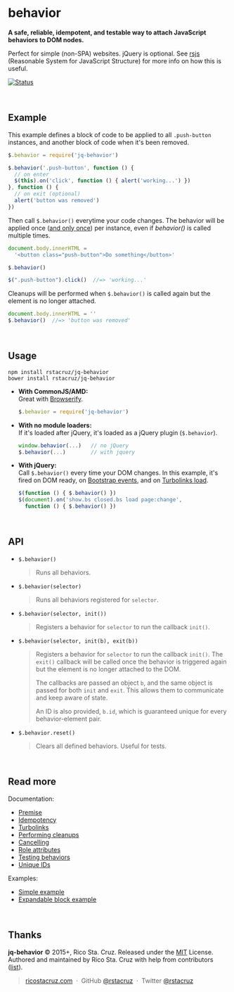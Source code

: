 # behavior

**A safe, reliable, idempotent, and testable way to attach JavaScript behaviors to DOM nodes.**

Perfect for simple (non-SPA) websites. jQuery is optional. See [rsjs][rsjs] (Reasonable System for JavaScript Structure) for more info on how this is useful.

[![Status](https://travis-ci.org/rstacruz/jq-behavior.svg?branch=master)](https://travis-ci.org/rstacruz/jq-behavior "See test builds")


[rsjs]: https://github.com/rstacruz/rsjs

<br>

## Example

This example defines a block of code to be applied to all `.push-button` instances, and another block of code when it's been removed.

```js
$.behavior = require('jq-behavior')

$.behavior('.push-button', function () {
  // on enter
  $(this).on('click', function () { alert('working...') })
}, function () {
  // on exit (optional)
  alert('button was removed')
})
```

Then call `$.behavior()` everytime your code changes. The behavior will be applied once ([and only once][idempotent]) per instance, even if *behavior()* is called multiple times.

```js
document.body.innerHTML =
  '<button class="push-button">Do something</button>'

$.behavior()

$(".push-button").click()  //=> 'working...'
```

Cleanups will be performed when `$.behavior()` is called again but the element is no longer attached.

```js
document.body.innerHTML = ''
$.behavior()  //=> 'button was removed'
```

<br>

## Usage

```
npm install rstacruz/jq-behavior
bower install rstacruz/jq-behavior
```

* **With CommonJS/AMD:**<br>
  Great with [Browserify].

  ```js
  $.behavior = require('jq-behavior')
  ```

* **With no module loaders:**<br>
  If it's loaded after jQuery, it's loaded as a jQuery plugin (`$.behavior`).

  ```js
  window.behavior(...)   // no jQuery
  $.behavior(...)        // with jquery
  ```

* **With jQuery:**<br>
  Call `$.behavior()` every time your DOM changes. In this example, it's fired on DOM ready, on [Bootstrap events], and on [Turbolinks load].

  ```js
  $(function () { $.behavior() })
  $(document).on('show.bs closed.bs load page:change',
    function () { $.behavior() })
  ```

[Bootstrap events]: http://getbootstrap.com/javascript/
[Turbolinks load]: https://github.com/rails/turbolinks#events
[idempotent]: https://en.wiktionary.org/wiki/idempotent
[Browserify]: http://browserify.org/


<br>

## API

* `$.behavior()`

  > Runs all behaviors.

* `$.behavior(selector)`

  > Runs all behaviors registered for `selector`.

* `$.behavior(selector, init())`

  > Registers a behavior for `selector` to run the callback `init()`.

* `$.behavior(selector, init(b), exit(b))`

  > Registers a behavior for `selector` to run the callback `init()`. The `exit()` callback will be called once the behavior is triggered again but the element is no longer attached to the DOM.
  >
  > The callbacks are passed an object `b`, and  the same object is passed for both `init` and `exit`. This allows them to communicate and keep aware of state.
  >
  > An ID is also provided, `b.id`, which is guaranteed unique for every behavior-element pair.

* `$.behavior.reset()`

  > Clears all defined behaviors. Useful for tests.

<br>

## Read more

Documentation:

- [Premise](docs/docs.md#premise)
- [Idempotency](docs/docs.md#idempotency)
- [Turbolinks](docs/docs.md#turbolinks)
- [Performing cleanups](docs/docs.md#performing-cleanups)
- [Cancelling](docs/docs.md#cancelling)
- [Role attributes](docs/docs.md#role-attributes)
- [Testing behaviors](docs/docs.md#testing-behaviors)
- [Unique IDs](docs/docs.md#unique-ids)

Examples:

- [Simple example](examples/simple.js)
- [Expandable block example](examples/expandable.js)

<br>

## Thanks

**jq-behavior** © 2015+, Rico Sta. Cruz. Released under the [MIT] License.<br>
Authored and maintained by Rico Sta. Cruz with help from contributors ([list][contributors]).

> [ricostacruz.com](http://ricostacruz.com) &nbsp;&middot;&nbsp;
> GitHub [@rstacruz](https://github.com/rstacruz) &nbsp;&middot;&nbsp;
> Twitter [@rstacruz](https://twitter.com/rstacruz)

[MIT]: http://mit-license.org/
[contributors]: http://github.com/rstacruz/jq-behavior/contributors
